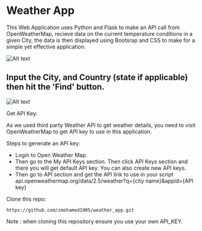 # Weather App

This Web Application uses Python and Flask to make an API call from OpenWeatherMap, recieve data on the current temperature conditions in a given City, the data is then displayed using Bootsrap and CSS to make for a simple yet effective application.


![Alt text](image.png)


## Input the City, and Country (state if applicable) then hit the 'Find' button.
![Alt text](image-2.png)



Get API Key:

As we used third party Weather API to get weather details, you need to visit OpenWeatherMap to get API key to use in this application.

Steps to generate an API key:

- Login to Open Weather Map.
- Then go to the My API Keys section. Then click API Keys section and there you will get default API key. You can also create new API keys.
- Then go to API section and get the API link to use in your script api.openweathermap.org/data/2.5/weather?q={city name}&appid={API key}



Clone this repo:
```
https://github.com/zmohamed1905/weather_app.git
``````
Note : when cloning this repository ensure you use your own API_KEY.